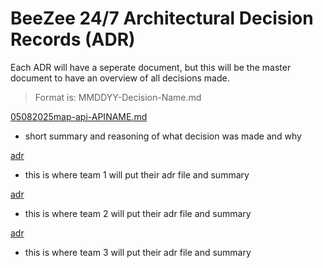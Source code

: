 # BeeZee 24/7 Architectural Decision Records (ADR)

Each ADR will have a seperate document, but this will be the master document to have an overview of all decisions made.

> Format is: MMDDYY-Decision-Name.md

[05082025map-api-APINAME.md](all-decisions/05082025map-api-APINAME.md)

- short summary and reasoning of what decision was made and why

[adr](all-decisions/FILE_NAME_HERE)

- this is where team 1 will put their adr file and summary

[adr](all-decisions/FILE_NAME_HERE)

- this is where team 2 will put their adr file and summary

[adr](all-decisions/FILE_NAME_HERE)

- this is where team 3 will put their adr file and summary
